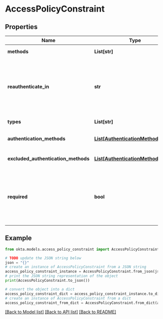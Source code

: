 # AccessPolicyConstraint


## Properties

Name | Type | Description | Notes
------------ | ------------- | ------------- | -------------
**methods** | **List[str]** | The Authenticator methods that are permitted | [optional] 
**reauthenticate_in** | **str** | The duration after which the user must re-authenticate regardless of user activity. This re-authentication interval overrides the Verification Method object&#39;s &#x60;reauthenticateIn&#x60; interval. The supported values use ISO 8601 period format for recurring time intervals (for example, &#x60;PT1H&#x60;). | [optional] 
**types** | **List[str]** | The Authenticator types that are permitted | [optional] 
**authentication_methods** | [**List[AuthenticationMethodObject]**](AuthenticationMethodObject.md) | This property specifies the precise authenticator and method for authentication. | [optional] 
**excluded_authentication_methods** | [**List[AuthenticationMethodObject]**](AuthenticationMethodObject.md) | This property specifies the precise authenticator and method to exclude from authentication. | [optional] 
**required** | **bool** | This property indicates whether the knowledge or possession factor is required by the assurance. It&#39;s optional in the request, but is always returned in the response. By default, this field is &#x60;true&#x60;. If the knowledge or possession constraint has values for&#x60;excludedAuthenticationMethods&#x60; the &#x60;required&#x60; value is false. | [optional] 

## Example

```python
from okta.models.access_policy_constraint import AccessPolicyConstraint

# TODO update the JSON string below
json = "{}"
# create an instance of AccessPolicyConstraint from a JSON string
access_policy_constraint_instance = AccessPolicyConstraint.from_json(json)
# print the JSON string representation of the object
print(AccessPolicyConstraint.to_json())

# convert the object into a dict
access_policy_constraint_dict = access_policy_constraint_instance.to_dict()
# create an instance of AccessPolicyConstraint from a dict
access_policy_constraint_from_dict = AccessPolicyConstraint.from_dict(access_policy_constraint_dict)
```
[[Back to Model list]](../README.md#documentation-for-models) [[Back to API list]](../README.md#documentation-for-api-endpoints) [[Back to README]](../README.md)


